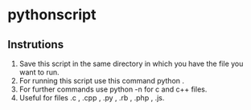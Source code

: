 # pythonscript
## Instrutions
1. Save this script in the same directory in which you have the file you want to run.
2. For running this script use this command python <script-name> <filename-to-execute>. 
3. For further commands use python <script-name> -n <filename-to-execute> for c and c++ files.
4. Useful for files .c , .cpp , .py , .rb , .php , .js.

